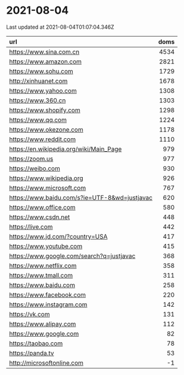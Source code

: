 # 2021-08-04

<!-- BEGIN -->
Last updated at 2021-08-04T01:07:04.346Z

url | doms
:- | -:
https://www.sina.com.cn | 4534
https://www.amazon.com | 2821
https://www.sohu.com | 1729
http://xinhuanet.com | 1678
https://www.yahoo.com | 1308
https://www.360.cn | 1303
https://www.shopify.com | 1298
https://www.qq.com | 1224
https://www.okezone.com | 1178
https://www.reddit.com | 1110
https://en.wikipedia.org/wiki/Main_Page | 979
https://zoom.us | 977
https://weibo.com | 930
https://www.wikipedia.org | 926
https://www.microsoft.com | 767
https://www.baidu.com/s?ie=UTF-8&wd=justjavac | 620
https://www.office.com | 580
https://www.csdn.net | 448
https://live.com | 442
https://www.jd.com/?country=USA | 417
https://www.youtube.com | 415
https://www.google.com/search?q=justjavac | 368
https://www.netflix.com | 358
https://www.tmall.com | 311
https://www.baidu.com | 258
https://www.facebook.com | 220
https://www.instagram.com | 142
https://vk.com | 131
https://www.alipay.com | 112
https://www.google.com | 82
https://taobao.com | 78
https://panda.tv | 53
http://microsoftonline.com | -1
<!-- END -->
